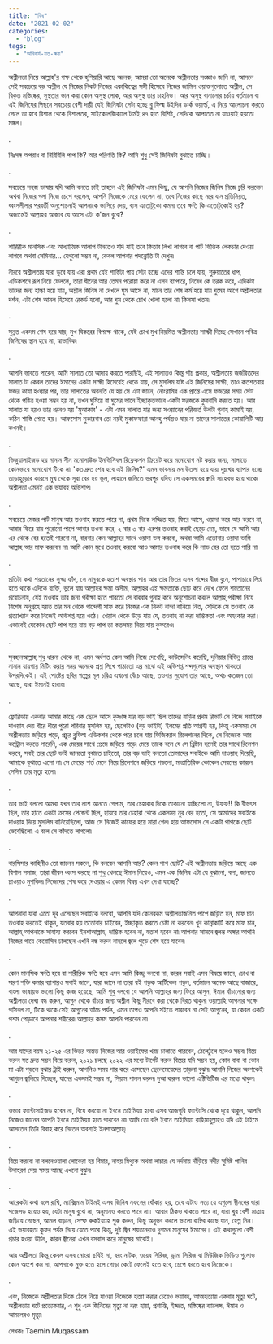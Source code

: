 ```yaml
---
title: "বিষ"
date: "2021-02-02"
categories: 
  - "blog"
tags: 
  - "অনিবার্য-যত-ক্ষয়"
---
```


অশ্লীলতা নিয়ে আল্লাহ্'র পক্ষ থেকে হুশিয়ারি আছে অনেক, আমরা তো অনেকে অশ্লীলতার সংজ্ঞাও জানি না, আসলে সেই সবচেয়ে বড় অশ্লীল যে নিজের নিকট নিজের একাকিত্বের সঙ্গী হিসেবে নিজের জামিল ওয়াক্তগুলোতে অশ্লীল, সে বিকৃত মস্তিষ্কের, সুস্থতার ভান করা কোন অসুস্থ লোক, আর অসুস্থ তার চাহনিও। আর অসুস্থ বানানোর চর্চায় বর্তমানে বা এই জিনিষের পিছনে সবচেয়ে বেশী দায়ী যেই জিনিষটা সেটা হচ্ছে ব্লু ফিল্ম উইদিন ডার্ক ওয়ার্ল্ড, এ নিয়ে আলোচনা করতে গেলে তা হবে বিশাল থেকে বিশালতর, সাইকোলজিক্যাল টার্মই ৪৭ হাত বিশিষ্ট, সেদিকে আপাতত না যাওয়াই হয়তো মঙ্গল।

.

নিঃসঙ্গ অপরাধ বা নিরিবিলি পাপ কি? আর পরিণতি কি? আমি শুধু সেই জিনিষটা বুঝাতে চাচ্ছি।

.

সবচেয়ে সহজ ভাষায় যদি আমি বলতে চাই তাহলে এই জিনিষটা এমন কিছু, যে আপনি নিজের জিনিষ নিজে চুরি করলেন অথবা নিজের গলা নিজে চেপে ধরলেন, আপনি নিজেকে মেরে ফেলেন না, তবে নিজের কাছে মরে যান প্রতিনিয়ত, ধ্বংসলীলার পরবর্তী অনুশোচনাই আপনাকে ভাসিয়ে দেয়, ব্যস এতোটুকো কমন৷ তবে ক্ষতি কি এতোটুকোই হয়? অজান্তেই আল্লাহর আজাব যে আসে এটা ক'জন বুঝে?

.

শারিরীক মানসিক এবং আধ্যাত্মিক আলাপ টানতেও যদি যাই তবে কিতাব লিখা লাগবে বা পার্ট ভিত্তিক লেকচার দেওয়া লাগবে অথবা সেমিনার... যেগুলো সম্ভব না, কেবল আপনার পদন্নোতি টা দেখুন৷

নীরবে অশ্লীলতায় যারা ডুবে যায় এরা প্রথম যেই শাস্তিটা পায় সেটা হচ্ছে এদের শান্তি চলে যায়, শুরুয়াতের ধাপ, এডিকশনে রূপ নিয়ে ফেললে, তারা দ্বীনের আর তেমন পরোয়া করে না এসব ব্যাপারে, নিষেধ কে তরক করে, এদিকটা তাদের জন্য হাল্কা হয়ে যায়, অশ্লীল জিনিষ না দেখলে ঘুম আসে না, মানে তার শেষ কর্ম হয়ে যায় ঘুমের আগে অশ্লীলতার দর্শন, এটা শেষ আমল হিসেবে রেকর্ড হলো, আর ঘুম থেকে চোখ খোলা হলো না৷ কিসসা খতম৷

.

সুন্নত একদম শেষ হয়ে যায়, মুখ যিকরের বিপক্ষে থাকে, যেই চোখ মুখ নিয়মিত অশ্লীলতার সাক্ষ্মী দিচ্ছে সেখানে পবিত্র জিনিষের স্থান হবে না, স্বাভাবিক৷

.

আপনি ভাবতে পারেন, আমি সালাত তো আদায় করতে পারছিই, এই সালাতও কিন্তু পাঁচ প্রকার, অশ্লীলতায় জর্জরিতদের সালাত টা কেবল তাদের ঈমানের একটা সাক্ষী হিসেবেই থেকে যায়, সে মুসলিম যাষ্ট এই জিনিষের সাক্ষী, তাও কতশতবার ফজর কাযা হওয়ার পর, তার সালাতের অবনতি যে হয় সে এটা জানে, নোংরামির এক প্রান্তে এসে ফজরের সময় সেটা থেকে পবিত্র হওয়া সম্ভব হয় না, তখন ঘুমিয়ে বা ঘুমের ভানে ইচ্ছাকৃতভাবে একটা ফরজকে কুরবানি করতে হয়। আর সালাত যা হয়ও তার ধরনও হয় 'মুআকাব' - এটা এমন সালাত যার জন্য সওয়াবের পরিবর্তে উলটা গুনাহ কামাই হয়, কঠিন শাস্তি পেতে হয়। আফসোস মুকারবাব তো নয়ই মুকাফফারা আনহু পর্যন্তও যায় না তাদের সালাতের কোয়ালিটি আর কখনই।

.

ভিজুয়ালাইজড হয় নানান সীন মনোসাউন্ড ইনভিসিবল রিফ্লেকশন ক্রিয়েট করে মনোযোগ নষ্ট করার জন্য, সালাতে কোনভাবে মনোযোগ টিকে না৷ 'কত দ্রুত শেষ হবে এই জিনিষ?' এমন ভাবনায় মন উতলা হয়ে যায়৷ দুঃখের ব্যাপার হচ্ছে তাড়াহুড়োর কারনে মুখ থেকে সূরা বের হয় ভুল, লাহানে জলিতে ভরপুর যদিও সে একসময়ের ক্বারি সাহেবও হয়ে থাকে৷ অশ্লীলতা এমনই এক ভয়াবহ অভিশাপ৷

.

সবচেয়ে মেজর পার্ট মানুষ আর তওবাহ করতে পারে না, প্রথম দিকে লজ্জিত হয়, ফিরে আসে, ওয়াদা করে আর করবে না, আবার ফিরে যায় পুরোনো পাপে আবার তওবা করে, ২ বার ৩ বার এরপর তওবাহ করাই ছেড়ে দেয়, ভাবে যে আমি আর এর থেকে বের হতেই পারবো না, বারবার কেন আল্লাহর সাথে ওয়াদা ভঙ্গ করবো, অথবা আমি এতোবার ওয়াদা ভাঙ্গি আল্লাহ আর মাফ করবেন না৷ আমি কোন মুখে তওবাহ করবো আও আমার তওবাহ করে কি লাভ বের তো হতে পারি না৷

.

প্রতিটা কথা শয়তানের সুক্ষ্ম ফাঁদ, সে মানুষকে হতাশ অবস্থায় পায় আর তার ভিতর এসব শব্দের বীজ বুনে, পাপাচারে লিপ্ত হতে থাকে এদিকে ব্যক্তি, ভুলে যায় আল্লাহর ক্ষমা অসীম, আল্লাহর এই ক্ষমতাকে ছোট করে দেখে ফেলে শয়তানের প্ররোচনায়, যেই তওবাহ তার জন্য পরীক্ষা হতে পারতো সে বারবার গুনাহ করে অনুশোচনা করলে আল্লাহ্ পরীক্ষা নিয়ে বিশেষ অনুগ্রহে হয়ত তার মন থেকে গান্দেগী সাফ করে নিজের এক নিকট বান্দা বানিয়ে নিত, সেদিকে সে তওবাহ কে প্রত্যাখ্যান করে নিজেই অভিশপ্ত হয়ে ওঠে। খেয়াল থেকে উড়ে যায় যে, তওবাহ না করা দাম্ভিকতা এবং অহংকার করা। এভাবেই যেকোন ছোট পাপ হয়ে যায় বড় পাপ তা কতসময় নিয়ে যায় কুফরেও৷

.

সুবহানআল্লাহ্ শুধু ধারনা থেকে না, এমন অর্ধশত কেস আমি নিজে দেখেছি, কাউন্সেলিং করেছি, দুনিয়ার বিভিন্ন প্রান্তে নানান যায়গায় মিটিং করার সময় অনেকে প্রশ্ন লিখে পাঠাতো এর মাঝে এই অভিশপ্ত শব্দগুলোর অবস্থান থাকতো উপরদিকেই। এই পোষ্টের ছবির গল্পের মূল চরিত্র এখনো বেঁচে আছে, তওবার সুযোগ তার আছে, অথচ কতজন তো আছে, যারা ঈমানই হারায়৷

.

ফ্লোরিডায় একবার আমার কাছে এক ছেলে আসে কৃষ্ণাঙ্গ যার বড় ভাই ছিল তাদের বাড়ির প্রথম রিভার্ট সে নিজে সবাইকে দাওয়াহ দেয় ধীরে ধীরে পুরো পরিবার মুসলিম হয়, ছেলেটাও (বড় ভাইটা) ইলমের প্রতি আগ্রহী হয়, কিন্তু একসময় সে অশ্লীলতায় জড়িয়ে পড়ে, প্রচুর ব্লুফিল্ম এডিকশন থেকে পরে চলে যায় ফিজিক্যাল রিলেশনের দিকে, সে নিজেকে আর কন্ট্রোল করতে পারেনি, এক মেয়ের সাথে প্রেমে জড়িয়ে পড়ে৷ মেয়ে তাকে বলে যে সে খ্রিষ্টান হলেই তার সাথে রিলেশন করবে, সবই তার ছোট ভাই জানতো বুঝাতে চাইতো, তার বড় ভাই বলতো তোমাদের সবাইকে আমি দাওয়াহ দিয়েছি, আমাকে বুঝাতে এসো না৷ সে মেয়ের শর্ত মেনে নিয়ে রিলেশনে জড়িয়ে পড়লো, মাত্রাতিরিক্ত কোকেন সেবনের কারনে সেদিন তার মৃত্যু হলো৷

.

তার ভাই বললো আমরা যখন তার লাশ আনতে গেলাম, তার চেহারার দিকে তাকানো যাচ্ছিলো না, উফফ!! কি বীভৎস ছিল, তার হাতে একটা ক্রসের পেন্ডেন্ট ছিল, হায়রে তার চেহারা থেকে একসময় নুর বের হতো, সে আমাদের সবাইকে দাওয়াহ দিয়ে মুসলিম বানিয়েছিলো, আজ সে নিজেই কাফের হয়ে মারা গেল৷ হায় আফসোস সে একটা পাপকে ছোট ভেবেছিলো৷ এ বলে সে কাঁদতে লাগলো৷

.

বারসিসার কাহিনীও তো জানেন সকলে, কি বলবেন আপনি আর? কোন পাপ ছোট? এই অশ্লীলতায় জড়িয়ে আছে এক বিশাল সমাজ, তারা জীবন ধ্বংস করছে না শুধু খেলছে ঈমান নিয়েও, এমন এক জিনিষ এটা যে বুঝানো, বলা, জানতে চাওয়াও মুশকিল৷ নিজেদের শেষ করে দেওয়ার এ কেমন বিষয় এখন দেখা যাচ্ছে?

.

আপনারা যারা এতো দূর এসেছেন সবাইকে বলবো, আপনি যদি কোনরকম অশ্লীলতাজনিত পাপে জড়িত হন, মাফ চান তওবাহ করতেই থাকুন, যতবার হয় ততোবার চাইবেন, ইচ্ছাকৃত করতে চেষ্টা না করবেন৷ খুব কান্নাকাটি করে মাফ চান, আল্লাহ্ আপনাকে সাহায্য করবেন ইনশাআল্লাহ, দাম্ভিক হবেন না, হতাশ হবেন না৷ আপনার সামনে জ্বলন্ত অঙ্গার আপনি নিজের গায়ে কেরোসিন ঢালছেন এখনি বন্ধ করুন নাহলে জ্বলে পুড়ে শেষ হয়ে যাবেন৷

.

কোন মানসিক ক্ষতি হবে বা শারীরিক ক্ষতি হবে এসব আমি কিচ্ছু বলবো না, কারন সবাই এসব বিষয়ে জানে, চোখ বা স্মরণ শক্তি কমার ব্যাপারও সবাই জানে, যারা জানে না তারা বই পড়ুক আর্টিকেল পড়ুন, বর্তমানে অনেক আছে বাজারে, বাংলা ভাষায়ও ভালো কিছু কাজ হয়েছে, আমি শুধু বলবো যে আপনি আল্লাহর জন্য ফিরে আসুন, ঈমান বাঁচানোর জন্য অশ্লীলতা দেখা বন্ধ করুন, আগুন থেকে বাঁচার জন্য অশ্লীল কিছু নীরবে করা থেকে বিরত থাকুন৷ ওয়াল্লাহি আপনার পক্ষে পসিবল না, টিকে থাকে সেই আগুনের আঁচে পর্যন্ত, এমন তাপও আপনি সইতে পারবেন না সেই আগুনের, যা কেবল একটি পশম পোড়াবে আপনার শরীরের৷ আল্লাহর কসম আপনি পারবেন না৷

.

আর যাদের বয়স ২১-২৫ এর ভিতর অন্তত নিজের আর ওয়াইফের খরচ চালাতে পারবেন, ঠেলেঠুলে হলেও সম্ভব৷ বিয়ে করুন যত দ্রুত সম্ভব বিয়ে করুন, ২০২১ চলছে ২০২২ এর মধ্যে টার্গেট করুন বিয়ের যদি সম্ভব হয়, কোন বাবা বা কোন মা এটা পড়লে বুঝার ট্রাই করুন, আপনিও সময় পার করে এসেছেন ছেলেমেয়েদের তাড়না বুঝুন৷ আপনি নিজের অংশকেই আগুনে জ্বালিয়ে দিচ্ছেন, যাদের একদমই সম্ভব না, সিয়াম পালন করুন৷ দুআ করুন৷ ভালো এক্টিভিটিজ এর মধ্যে থাকুন৷

.

ওভার ফ্যান্টাসাইজড হবেন না, বিয়ে করবো না ইবনে তাইমিয়্যা হবো এসব আজগুবি ফ্যান্টাসি থেকে দূরে থাকুন, আপনি নিজেও জানেন আপনি ইবনে তাইমিয়্যা হতে পারবেন না৷ আমি তো বলি ইবনে তাইমিয়্যা রাহিমাহুল্লাহও যদি এই টাইমে আসতেন তিনি বিবাহ করে নিতেন অবশ্যই ইনশাআল্লাহ্৷

.

বিয়ে করবো না বলনেওয়ালা লোকেরা হয় বিমার, নাহয় মিথ্যুক অথবা লাচার৷ যে নর্দমায় দাঁড়িয়ে নদীর সুমিষ্ট পানির উদাহরণ দেয়৷ সময় আছে এখনো বুঝুন৷

.

আরেকটা কথা বলে রাখি, ম্যাক্সিমাম টাইমই এসব জিনিষ নফসের ধোঁকায় হয়, তবে এটাও সত্য যে এগুলো জ্বীনদের দ্বারা পজেসড হয়েও হয়, যেটা মানুষ বুঝে না, অনুমানও করতে পারে না। আবার ঠিকও থাকতে পারে না, যারা খুব বেশী মাত্রায় জড়িয়ে গেছেন, আমল বাড়ান, সেল্ফ রুকইয়্যাহ শুরু করুন, কিছু অনুভব করলে ভালো রাক্বির কাছে যান, হেল্প নিন। এই ভয়াবহতা কুফর পর্যন্ত নিয়ে যেতে পারে কিন্তু, দুষ্ট জ্বিন শয়তানরাও দুশমন মানুষের ঈমানের। এই কথাগুলো বেশী প্রচার হওয়া উচিৎ, কারন জ্বীনেরা এখন বসবাস করে মানুষের মাঝেই।

আর অশ্লীলতা কিন্তু কেবল এসব নোংরা ছবিই না, বরং নাটক, ওয়েব সিরিজ, ড্রামা সিরিজ বা মিউজিক ভিডিও গুলোও কোন অংশে কম না, আপনাকে মুক্ত হতে হলে গোড়া কেটে ফেলেই হতে হবে, চেপে ধরতে হবে নিজেকে।

.

এবং, নিজেকে অশ্লীলতার দিকে ঠেলে নিয়ে যাওয়া নিজেকে হত্যা করার চেয়েও ভয়াবহ, আত্মহত্যায় একবার মৃত্যু ঘটে, অশ্লীলতায় ঘটে প্রত্যেকবার, এ শুধু এক জিনিষের মৃত্যু না বরং হায়া, প্রশান্তি, ইজ্জত, মস্তিষ্কের ব্যালেন্স, ঈমান ও আমলেরও মৃত্যু৷

লেখকঃ Taemin Muqassam
